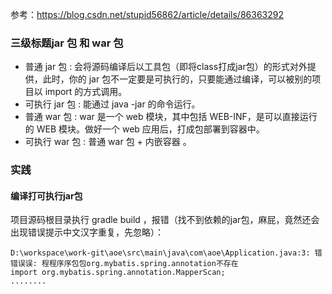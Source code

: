 参考：https://blog.csdn.net/stupid56862/article/details/86363292

### 三级标题jar 包 和 war 包
- 普通 jar 包 : 会将源码编译后以工具包（即将class打成jar包）的形式对外提供，此时，你的 jar 包不一定要是可执行的，只要能通过编译，可以被别的项目以 import 的方式调用。
- 可执行 jar 包 : 能通过 java -jar 的命令运行。
- 普通 war 包 : war 是一个 web 模块，其中包括 WEB-INF，是可以直接运行的 WEB 模块。做好一个 web 应用后，打成包部署到容器中。
- 可执行 war 包 : 普通 war 包 + 内嵌容器 。

### 实践
#### 编译打可执行jar包
项目源码根目录执行 gradle build ，报错（找不到依赖的jar包，麻屁，竟然还会出现错误提示中文汉字重复，先忽略）：
```
D:\workspace\work-git\aoe\src\main\java\com\aoe\Application.java:3: 错错误误: 程程序序包包org.mybatis.spring.annotation不存在
import org.mybatis.spring.annotation.MapperScan;
........
```
